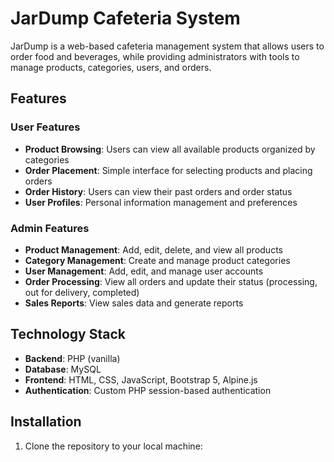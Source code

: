 # JarDump Cafeteria System

JarDump is a web-based cafeteria management system that allows users to order food and beverages, while providing administrators with tools to manage products, categories, users, and orders.

## Features

### User Features

- **Product Browsing**: Users can view all available products organized by categories
- **Order Placement**: Simple interface for selecting products and placing orders
- **Order History**: Users can view their past orders and order status
- **User Profiles**: Personal information management and preferences

### Admin Features

- **Product Management**: Add, edit, delete, and view all products
- **Category Management**: Create and manage product categories
- **User Management**: Add, edit, and manage user accounts
- **Order Processing**: View all orders and update their status (processing, out for delivery, completed)
- **Sales Reports**: View sales data and generate reports

## Technology Stack

- **Backend**: PHP (vanilla)
- **Database**: MySQL
- **Frontend**: HTML, CSS, JavaScript, Bootstrap 5, Alpine.js
- **Authentication**: Custom PHP session-based authentication

## Installation

1. Clone the repository to your local machine:
